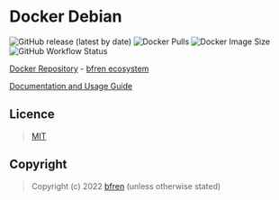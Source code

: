 # Docker Debian

![GitHub release (latest by date)](https://img.shields.io/github/v/release/bfren/docker-debian) ![Docker Pulls](https://img.shields.io/endpoint?url=https%3A%2F%2Fbfren.dev%2Fdocker%2Fpulls%2Fdebian?) ![Docker Image Size](https://img.shields.io/endpoint?url=https%3A%2F%2Fbfren.dev%2Fdocker%2Fsize%2Fdebian) ![GitHub Workflow Status](https://img.shields.io/github/actions/workflow/status/bfren/docker-debian/dev.yml?branch=main)

[Docker Repository](https://hub.docker.com/r/bfren/debian) - [bfren ecosystem](https://github.com/bfren/docker)

[Documentation and Usage Guide](https://docs.bfren.dev/docker/debian)

## Licence

> [MIT](https://mit.bfren.dev/2022)

## Copyright

> Copyright (c) 2022 [bfren](https://bfren.dev) (unless otherwise stated)
